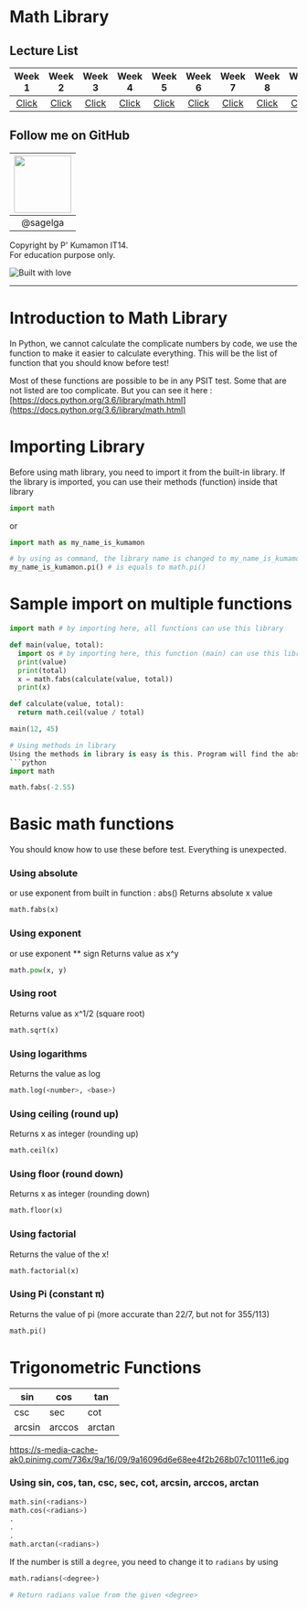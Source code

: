 # Math Library

## Lecture List

|Week 1|Week 2|Week 3|Week 4|Week 5|Week 6|Week 7|Week 8|Week 9|
|:-:|:-:|:-:|:-:|:-:|:-:|:-:|:-:|:-:|
|[Click](/Lecture%20Cheat%20Sheet/Week1%20-%20IO.md)|[Click](/Lecture%20Cheat%20Sheet/Week%202%20-%20Functions.md)|[Click](/Lecture%20Cheat%20Sheet/Week%203%20-%20Math%20Library.md%20)|[Click](/Lecture%20Cheat%20Sheet/Week%204%20-%20Strings.md)|[Click](/Lecture%20Cheat%20Sheet/Week%205%20-%20Condition.md%20)|[Click](/Lecture%20Cheat%20Sheet/Week%206%20-%20Loops.md)|[Click](/Lecture%20Cheat%20Sheet/Week%207%20-%20Lists%20+%20Tuples.md)|[Click](/Lecture%20Cheat%20Sheet/Week%208%20-%20Dictionary.md)|[Click](/Lecture%20Cheat%20Sheet/Week%209%20-%20Recursion.md)|

## Follow me on GitHub
|<a href="https://github.com/sagelga"><img src="https://avatars0.githubusercontent.com/u/13056824" width="100px"></a>  |
|:-:|  
|@sagelga|

Copyright by P' Kumamon IT14. <br>
For education purpose only.

![Built with love](http://forthebadge.com/images/badges/built-with-love.svg)

----------

# Introduction to Math Library

In Python, we cannot calculate the complicate numbers by code, we use the function to make it easier to calculate everything. This will be the list of function that you should know before test!

Most of these functions are possible to be in any PSIT test. Some that are not listed are too complicate. But you can see it here : [https://docs.python.org/3.6/library/math.html](https://docs.python.org/3.6/library/math.html)

# Importing Library
Before using math library, you need to import it from the built-in library. If the library is imported, you can use their methods (function) inside that library
```python
import math
```

or

```python
import math as my_name_is_kumamon

# by using as command, the library name is changed to my_name_is_kumamon
my_name_is_kumamon.pi() # is equals to math.pi()
```

# Sample import on multiple functions
```python
import math # by importing here, all functions can use this library

def main(value, total):
  import os # by importing here, this function (main) can use this library
  print(value)
  print(total)
  x = math.fabs(calculate(value, total))
  print(x)

def calculate(value, total):
  return math.ceil(value / total)

main(12, 45)

# Using methods in library
Using the methods in library is easy is this. Program will find the absolute value (value is -2.55).
```python
import math

math.fabs(-2.55)
```

# Basic math functions
You should know how to use these before test. Everything is unexpected.

### Using absolute
or use exponent from built in function : abs()
Returns absolute x value
```python
math.fabs(x)
```

### Using exponent
or use exponent ** sign
Returns value as x^y
```python
math.pow(x, y)
```

### Using root
Returns value as x^1/2 (square root)
```python
math.sqrt(x)
```

### Using logarithms
Returns the value as log <base> <number>
```python
math.log(<number>, <base>)
```

### Using ceiling (round up)
Returns x as integer (rounding up)
```python
math.ceil(x)
```

### Using floor (round down)
Returns x as integer (rounding down)
```python
math.floor(x)
```

### Using factorial
Returns the value of the x!
```python
math.factorial(x)
```

### Using Pi (constant π)
Returns the value of pi (more accurate than 22/7, but not for 355/113)
```python
math.pi()
```

# Trigonometric Functions
| sin    | cos    | tan    |
| ------ | ------ | ------ |
| csc    | sec    | cot    |
| arcsin | arccos | arctan |

https://s-media-cache-ak0.pinimg.com/736x/9a/16/09/9a16096d6e68ee4f2b268b07c10111e6.jpg


### Using sin, cos, tan, csc, sec, cot, arcsin, arccos, arctan
```python
math.sin(<radians>)
math.cos(<radians>)
.
.
.
math.arctan(<radians>)
```

If the number is still a `degree`, you need to change it to `radians` by using

```python
math.radians(<degree>)

# Return radians value from the given <degree>
```
